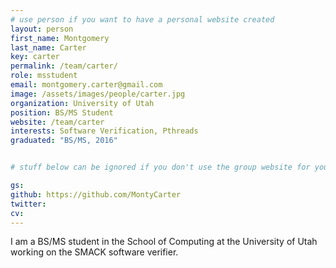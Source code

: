```yaml
---
# use person if you want to have a personal website created
layout: person
first_name: Montgomery 
last_name: Carter
key: carter
permalink: /team/carter/
role: msstudent
email: montgomery.carter@gmail.com
image: /assets/images/people/carter.jpg
organization: University of Utah
position: BS/MS Student
website: /team/carter
interests: Software Verification, Pthreads
graduated: "BS/MS, 2016"


# stuff below can be ignored if you don't use the group website for your private website

gs:
github: https://github.com/MontyCarter
twitter:
cv:
---
```


I am a BS/MS student in the School of Computing at the University of Utah
working on the SMACK software verifier.


